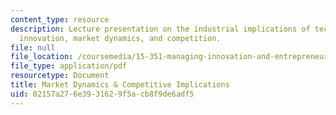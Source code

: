 ```yaml
---
content_type: resource
description: Lecture presentation on the industrial implications of technological
  innovation, market dynamics, and competition.
file: null
file_location: /coursemedia/15-351-managing-innovation-and-entrepreneurship-spring-2008/02157a276e3931629f5acb8f9de6adf5_02_lec.pdf
file_type: application/pdf
resourcetype: Document
title: Market Dynamics & Competitive Implications
uid: 02157a27-6e39-3162-9f5a-cb8f9de6adf5
---
```

